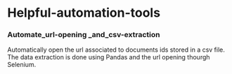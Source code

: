 # Helpful-automation-tools

### Automate_url-opening _and_csv-extraction

Automatically open the url associated to documents ids stored in a csv file. The data extraction is done using Pandas and the url opening thourgh Selenium.
